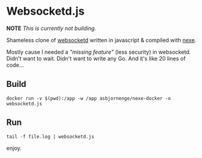 # Websocketd.js

**NOTE** *This is currently not building.*

Shameless clone of [websocketd](https://github.com/joewalnes/websocketd) written in javascript & compiled with [nexe](https://github.com/crcn/nexe).

Mostly cause I needed a *"missing feature"* (less security) in websocketd. Didn't want to wait. Didn't want to write any Go. And it's like 20 lines of code...

## Build

	docker run -v $(pwd):/app -w /app asbjornenge/nexe-docker -o websocketd.js

## Run

	tail -f file.log | websocketd.js

enjoy.